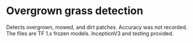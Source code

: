 # Overgrown grass detection

Detects overgrown, mowed, and dirt patches. Accuracy was not recorded. The files are TF 1.x frozen models. InceptionV3 and testing provided.
